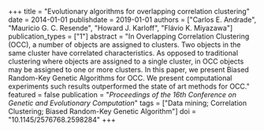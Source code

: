 +++
title = "Evolutionary algorithms for overlapping correlation clustering"
date = 2014-01-01
publishdate = 2019-01-01
authors = ["Carlos E. Andrade", "Mauricio G. C. Resende", "Howard J. Karloff", "Flávio K. Miyazawa"]
publication_types = ["1"]
abstract = "In Overlapping Correlation Clustering (OCC), a number of objects are assigned to clusters. Two objects in the same cluster have correlated characteristics. As opposed to traditional clustering where objects are assigned to a single cluster, in OCC objects may be assigned to one or more clusters. In this paper, we present Biased Random-Key Genetic Algorithms for OCC. We present computational experiments such results outperformed the state of art methods for OCC."
featured = false
publication = "*Proceedings of the 16th Conference on Genetic and Evolutionary Computation*"
tags = ["Data mining; Correlation Clustering; Biased Random-Key Genetic Algorithm"]
doi = "10.1145/2576768.2598284"
+++

